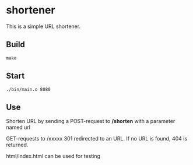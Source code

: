shortener
==========

This is a simple URL shortener.

Build
-----

	make

Start
-----

	./bin/main.o 8080

Use
---

Shorten URL by sending a POST-request to **/shorten** with a parameter named url

GET-requests to /xxxxx 301 redirected to an URL. If no URL is found, 404 is returned.

html/index.html can be used for testing

